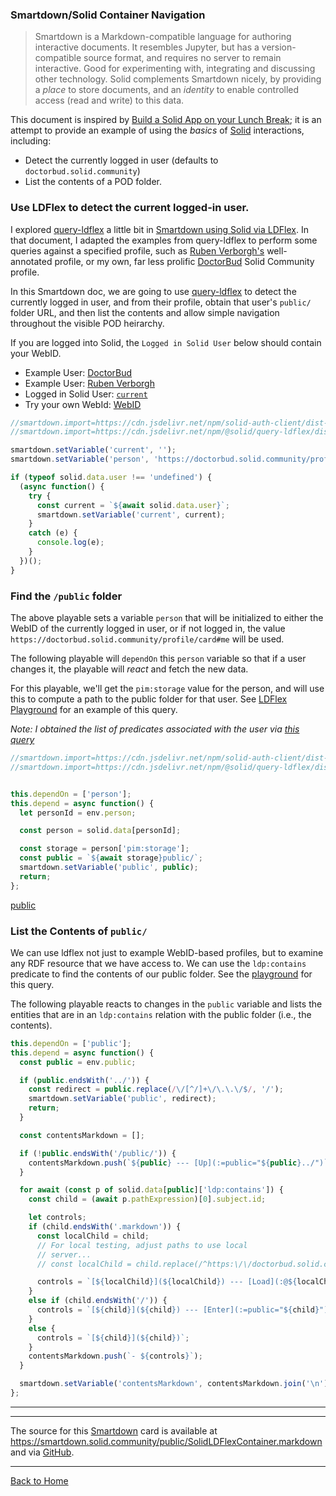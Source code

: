 ### Smartdown/Solid Container Navigation

> Smartdown is a Markdown-compatible language for authoring interactive documents. It resembles Jupyter, but has a version-compatible source format, and requires no server to remain interactive. Good for experimenting with, integrating and discussing other technology. Solid complements Smartdown nicely, by providing a *place* to store documents, and an *identity* to enable controlled access (read and write) to this data.

This document is inspired by [Build a Solid App on your Lunch Break](https://solid.inrupt.com/docs/app-on-your-lunch-break); it is an attempt to provide an example of using the *basics* of [Solid](https://www.solidproject.org) interactions, including:

- Detect the currently logged in user (defaults to `doctorbud.solid.community`)
- List the contents of a POD folder.

### Use LDFlex to detect the current logged-in user.

I explored [query-ldflex](https://github.com/solid/query-ldflex) a little bit in [Smartdown using Solid via LDFlex](/public/SolidLDFlex.markdown). In that document, I adapted the examples from query-ldflex to perform some queries against a specified profile, such as [Ruben Verborgh's](https://ruben.verborgh.org/profile/#me) well-annotated profile, or my own, far less prolific [DoctorBud](https://doctorbud.solid.community/profile/card#me) Solid Community profile.

In this Smartdown doc, we are going to use [query-ldflex](https://github.com/solid/query-ldflex) to detect the currently logged in user, and from their profile, obtain that user's `public/` folder URL, and then list the contents and allow simple navigation throughout the visible POD heirarchy.

If you are logged into Solid, the `Logged in Solid User` below should contain your WebID.

- Example User: [DoctorBud](:=person='https://doctorbud.solid.community/profile/card#me')
- Example User: [Ruben Verborgh](:=person='https://ruben.verborgh.org/profile/#me')
- Logged in Solid User: [`current`](:=person=current)
- Try your own WebId: [WebID](:?person|text)

```javascript /playable/autoplay
//smartdown.import=https://cdn.jsdelivr.net/npm/solid-auth-client/dist-lib/solid-auth-client.bundle.js
//smartdown.import=https://cdn.jsdelivr.net/npm/@solid/query-ldflex/dist/solid-query-ldflex.bundle.js

smartdown.setVariable('current', '');
smartdown.setVariable('person', 'https://doctorbud.solid.community/profile/card#me');

if (typeof solid.data.user !== 'undefined') {
  (async function() {
    try {
      const current = `${await solid.data.user}`;
      smartdown.setVariable('current', current);
    }
    catch (e) {
      console.log(e);
    }
  })();
}
```

### Find the `/public` folder

The above playable sets a variable `person` that will be initialized to either the WebID of the currently logged in user, or if not logged in, the value `https://doctorbud.solid.community/profile/card#me` will be used.

The following playable will `dependOn` this `person` variable so that if a user changes it, the playable will *react* and fetch the new data.

For this playable, we'll get the `pim:storage` value for the person, and will use this to compute a path to the public folder for that user. See [LDFlex Playground](https://solid.github.io/ldflex-playground/#%5B'https%3A%2F%2Fdoctorbud.solid.community%2Fprofile%2Fcard%23me'%5D%5B'pim%3Astorage'%5D) for an example of this query.

*Note: I obtained the list of predicates associated with the user via [this query](https://solid.github.io/ldflex-playground/#%5B'https%3A%2F%2Fdoctorbud.solid.community%2Fprofile%2Fcard%23me'%5D.predicates)*

```javascript /playable/autoplay
//smartdown.import=https://cdn.jsdelivr.net/npm/solid-auth-client/dist-lib/solid-auth-client.bundle.js
//smartdown.import=https://cdn.jsdelivr.net/npm/@solid/query-ldflex/dist/solid-query-ldflex.bundle.js


this.dependOn = ['person'];
this.depend = async function() {
  let personId = env.person;

  const person = solid.data[personId];

  const storage = person['pim:storage'];
  const public = `${await storage}public/`;
  smartdown.setVariable('public', public);
  return;
};
```

[public](:!public)


### List the Contents of `public/`

We can use ldflex not just to example WebID-based profiles, but to examine any RDF resource that we have access to. We can use the `ldp:contains` predicate to find the contents of our public folder. See the [playground](https://solid.github.io/ldflex-playground/#%5B'https%3A%2F%2Fdoctorbud.solid.community%2Fpublic%2F'%5D%5B'ldp%3Acontains'%5D) for this query.

The following playable reacts to changes in the `public` variable and lists the entities that are in an `ldp:contains` relation with the public folder (i.e., the contents).


```javascript /playable/autoplay
this.dependOn = ['public'];
this.depend = async function() {
  const public = env.public;

  if (public.endsWith('../')) {
    const redirect = public.replace(/\/[^/]+\/\.\.\/$/, '/');
    smartdown.setVariable('public', redirect);
    return;
  }

  const contentsMarkdown = [];

  if (!public.endsWith('/public/')) {
    contentsMarkdown.push(`${public} --- [Up](:=public="${public}../")`);
  }

  for await (const p of solid.data[public]['ldp:contains']) {
    const child = (await p.pathExpression)[0].subject.id;

    let controls;
    if (child.endsWith('.markdown')) {
      const localChild = child;
      // For local testing, adjust paths to use local
      // server...
      // const localChild = child.replace(/^https:\/\/doctorbud.solid.community\//, 'https://127.0.0.1:8989/');

      controls = `[${localChild}](${localChild}) --- [Load](:@${localChild})`;
    }
    else if (child.endsWith('/')) {
      controls = `[${child}](${child}) --- [Enter](:=public="${child}")`;
    }
    else {
      controls = `[${child}](${child})`;
    }
    contentsMarkdown.push(`- ${controls}`);
  }

  smartdown.setVariable('contentsMarkdown', contentsMarkdown.join('\n'), 'markdown');
};
```

---

[](:!contentsMarkdown|markdown)

---

The source for this [Smartdown](https://smartdown.io) card is available at https://smartdown.solid.community/public/SolidLDFlexContainer.markdown and via [GitHub](https://github.com/smartdown/solid/public/SolidLDFlexContainer.markdown).

---

[Back to Home](:@/public/Home.markdown)

